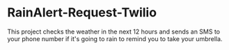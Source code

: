 # RainAlert-Request-Twilio
This project  checks the weather in the next 12 hours and sends an SMS to your phone number if it's going to rain to remind you to take your umbrella.
